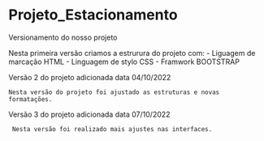 # Projeto_Estacionamento

Versionamento do nosso projeto

   Nesta primeira versão criamos
   a estrurura do projeto com:
      - Liguagem de marcação HTML
      - Linguagem de stylo CSS
      - Framwork BOOTSTRAP
   
Versão 2 do projeto adicionada data 04/10/2022

    Nesta versão do projeto foi ajustado as estruturas e novas formatações.
  
Versão 3 do projeto adicionada data 07/10/2022

     Nesta versão foi realizado mais ajustes nas interfaces.
